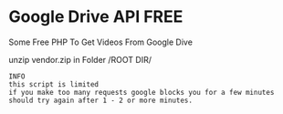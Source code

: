 # Google Drive API FREE
Some Free PHP To Get Videos From Google Dive

unzip vendor.zip in Folder /ROOT DIR/

    INFO
    this script is limited
    if you make too many requests google blocks you for a few minutes
    should try again after 1 - 2 or more minutes.
